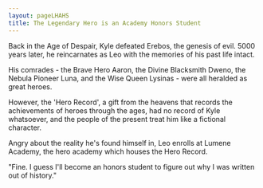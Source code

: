 ```yaml
---
layout: pageLHAHS
title: The Legendary Hero is an Academy Honors Student
---
```


Back in the Age of Despair, Kyle defeated Erebos, the genesis of evil. 5000 years later, he reincarnates as Leo with the memories of his past life intact.

His comrades - the Brave Hero Aaron, the Divine Blacksmith Dweno, the Nebula Pioneer Luna, and the Wise Queen Lysinas - were all heralded as great heroes.

However, the 'Hero Record', a gift from the heavens that records the achievements of heroes through the ages, had no record of Kyle whatsoever, and the people of the present treat him like a fictional character.

Angry about the reality he's found himself in, Leo enrolls at Lumene Academy, the hero academy which houses the Hero Record.

"Fine. I guess I'll become an honors student to figure out why I was written out of history."

